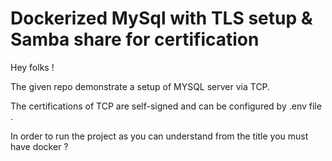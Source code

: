 
# Dockerized MySql with TLS setup & Samba share for certification

Hey folks !

The given repo demonstrate a setup of MYSQL server via TCP.

The certifications of TCP are self-signed and can be configured by .env file .

In order to run the project as you can understand from the title you must have docker  ?